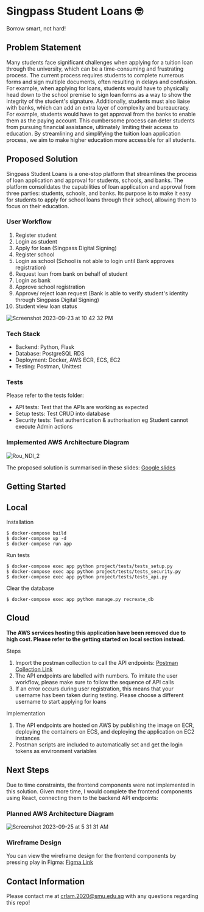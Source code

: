 # Singpass Student Loans 🤓

Borrow smart, not hard!

## Problem Statement

Many students face significant challenges when applying for a tuition loan through the university, which can be a time-consuming and frustrating process. The current process requires students to complete numerous forms and sign multiple documents, often resulting in delays and confusion. For example, when applying for loans, students would have to physically head down to the school premise to sign loan forms as a way to show the integrity of the student's signature. Additionally, students must also liaise with banks, which can add an extra layer of complexity and bureaucracy. For example, students would have to get approval from the banks to enable them as the paying account. This cumbersome process can deter students from pursuing financial assistance, ultimately limiting their access to education. By streamlining and simplifying the tuition loan application process, we aim to make higher education more accessible for all students.


## Proposed Solution

Singpass Student Loans is a one-stop platform that streamlines the process of loan application and approval for students, schools, and banks. The platform consolidates the capabilities of loan application and approval from three parties: students, schools, and banks. Its purpose is to make it easy for students to apply for school loans through their school, allowing them to focus on their education.

### User Workflow

1. Register student
2. Login as student
3. Apply for loan (Singpass Digital Signing)
4. Register school 
5. Login as school (School is not able to login until Bank approves registration)
6. Request loan from bank on behalf of student
7. Login as bank
8. Approve school registration
9. Approve/ reject loan request (Bank is able to verify student's identity through Singpass Digital Signing)
10. Student view loan status

![Screenshot 2023-09-23 at 10 42 32 PM](https://github.com/lamchingrou/singpass-student-loans/assets/72553981/8345ab6f-7e41-43d7-b74e-14383002bb93)

### Tech Stack

- Backend: Python, Flask
- Database: PostgreSQL RDS
- Deployment: Docker, AWS ECR, ECS, EC2
- Testing: Postman, Unittest

### Tests
Please refer to the tests folder:
- API tests: Test that the APIs are working as expected
- Setup tests: Test CRUD into database
- Security tests: Test authentication & authorisation eg Student cannot execute Admin actions

### Implemented AWS Architecture Diagram

![Rou_NDI_2](https://github.com/lamchingrou/singpass-student-loans/assets/72553981/651b7634-fa07-4b90-9d77-7110a997ecd3)


The proposed solution is summarised in these slides:
[Google slides](https://docs.google.com/presentation/d/1LMR1xFt_Micqpjxa6BNI5EU_axyO9E81o4LGhPyWpyI/edit?usp=sharing)

## Getting Started

## Local

Installation
```
$ docker-compose build
$ docker-compose up -d
$ docker-compose run app
```

Run tests
```
$ docker-compose exec app python project/tests/tests_setup.py
$ docker-compose exec app python project/tests/tests_security.py
$ docker-compose exec app python project/tests/tests_api.py
```

Clear the database
```
$ docker-compose exec app python manage.py recreate_db
```

## Cloud 
**The AWS services hosting this application have been removed due to high cost. Please refer to the getting started on local section instead.**

Steps
1. Import the postman collection to call the API endpoints: [Postman Collection Link](https://github.com/lamchingrou/singpass-student-loans/blob/main/singpass-student-loans.postman_collection.json)
2. The API endpoints are labelled with numbers. To imitate the user workflow, please make sure to follow the sequence of API calls
3. If an error occurs during user registration, this means that your username has been taken during testing. Please choose a different username to start applying for loans


Implementation
1. The API endpoints are hosted on AWS by publishing the image on ECR, deploying the containers on ECS, and deploying the application on EC2 instances
2. Postman scripts are included to automatically set and get the login tokens as environment variables

## Next Steps

Due to time constraints, the frontend components were not implemented in this solution. Given more time, I would complete the frontend components using React, connecting them to the backend API endpoints: 

### Planned AWS Architecture Diagram

![Screenshot 2023-09-25 at 5 31 31 AM](https://github.com/lamchingrou/singpass-student-loans/assets/72553981/37002623-ebdd-4746-8c00-ca05fc382996)


### Wireframe Design

You can view the wireframe design for the frontend components by pressing play in Figma: [Figma Link](https://www.figma.com/file/e6XEYZ9C0bzVNIXoLTN8x6/NDI-Wireframes?type=design&node-id=0%3A1&mode=design&t=HioERFttNWKGEF7L-1)

## Contact Information
Please contact me at crlam.2020@smu.edu.sg with any questions regarding this repo!

